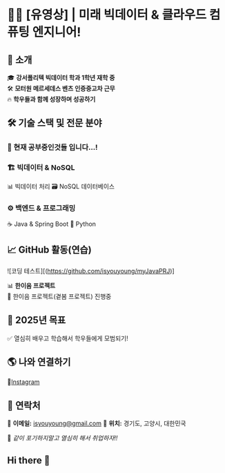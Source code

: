 # 👨‍🔧 [유영상] | 미래 빅데이터 & 클라우드 컴퓨팅 엔지니어!  

## 🚀 소개  
🎓 **강서폴리텍 빅데이터 학과 1학년 재학 중**  
🛠 **모터원 메르세데스 벤츠 인증중고차 근무**   
🔥 **학우들과 함께 성장하며 성공하기**  

## 🛠 기술 스택 및 전문 분야  
### 📡 **현재 공부중인것들 입니다...!**

### 🏗 **빅데이터 & NoSQL**  
📊 빅데이터 처리
🗃 NoSQL 데이터베이스 

### ⚙️ **백엔드 & 프로그래밍**  
☕ Java & Spring Boot
🐍 Python

## 📈 GitHub 활동(연습)  
![코딩 테스트][(https://github.com/isyouyoung/myJavaPRJ)]

📊 **한이음 프로젝트**  
🔹 한이음 프로젝트(곁봄 프로젝트) 진행중

## 🎯 2025년 목표  
✅ 열심히 배우고 학습해서 학우들에게 모범되기!

## 🌎 나와 연결하기  
🔹[Instagram](#)
## 📧 연락처  
📩 **이메일:** isyouyoung@gmail.com
📍 **위치:** 경기도, 고양시, 대한민국  

🚀 *같이 포기하지말고 열심히 해서 취업하자!!*  

## Hi there 👋
